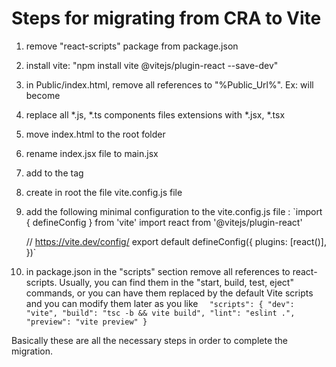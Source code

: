 # Steps for migrating from CRA to Vite

 1. remove "react-scripts" package from package.json
 2. install vite: "npm install vite @vitejs/plugin-react --save-dev"
 3. in Public/index.html, remove all references to "%Public_Url%".
    Ex: <link rel="icon" href="%Public_Url%/favicon.ico"></link>  will become  <link rel="icon" href="/favicon.ico"></link>
 4. replace all *.js, *.ts components files extensions with *.jsx, *.tsx
 5. move index.html to the root folder
 6. rename index.jsx file to main.jsx
 7. add <script type="module" src="/src/main.jsx"></script> to the <body> tag
 8. create in root the file vite.config.js file
 9. add the following minimal configuration to the vite.config.js file :
     `import { defineConfig } from 'vite'
     import react from '@vitejs/plugin-react'

       // https://vite.dev/config/
       export default defineConfig({
             plugins: [react()],
           })`
10. in package.json in the "scripts" section remove all references to react-scripts.
    Usually, you can find them in the "start, build, test, eject" commands,
    or you can have them replaced by the default Vite scripts
    and you can modify them later as you like
    `  "scripts": {
    "dev": "vite",
    "build": "tsc -b && vite build",
    "lint": "eslint .",
    "preview": "vite preview"
  }`
 
 Basically these are all the necessary steps in order to complete the migration.
    
